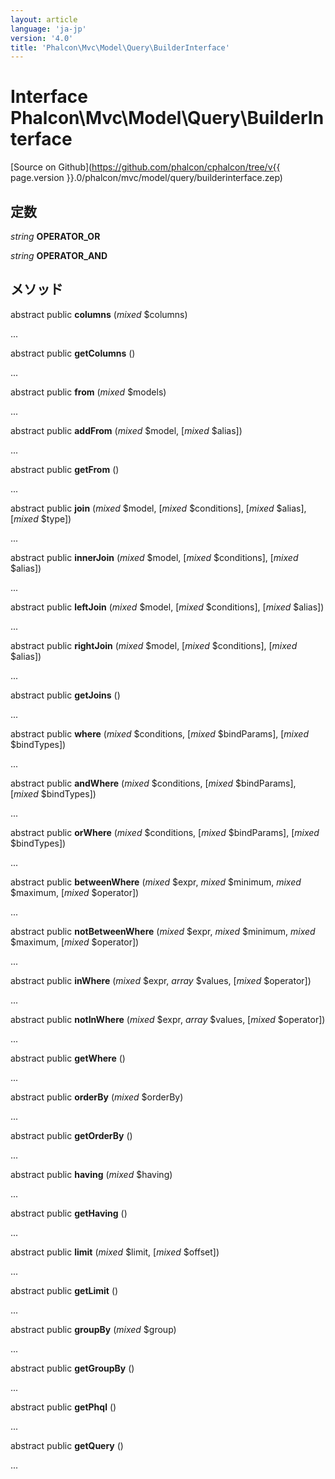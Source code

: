 ```yaml
---
layout: article
language: 'ja-jp'
version: '4.0'
title: 'Phalcon\Mvc\Model\Query\BuilderInterface'
---
```

# Interface **Phalcon\Mvc\Model\Query\BuilderInterface**

[Source on Github](https://github.com/phalcon/cphalcon/tree/v{{ page.version }}.0/phalcon/mvc/model/query/builderinterface.zep)

## 定数

*string* **OPERATOR_OR**

*string* **OPERATOR_AND**

## メソッド

abstract public **columns** (*mixed* $columns)

...

abstract public **getColumns** ()

...

abstract public **from** (*mixed* $models)

...

abstract public **addFrom** (*mixed* $model, [*mixed* $alias])

...

abstract public **getFrom** ()

...

abstract public **join** (*mixed* $model, [*mixed* $conditions], [*mixed* $alias], [*mixed* $type])

...

abstract public **innerJoin** (*mixed* $model, [*mixed* $conditions], [*mixed* $alias])

...

abstract public **leftJoin** (*mixed* $model, [*mixed* $conditions], [*mixed* $alias])

...

abstract public **rightJoin** (*mixed* $model, [*mixed* $conditions], [*mixed* $alias])

...

abstract public **getJoins** ()

...

abstract public **where** (*mixed* $conditions, [*mixed* $bindParams], [*mixed* $bindTypes])

...

abstract public **andWhere** (*mixed* $conditions, [*mixed* $bindParams], [*mixed* $bindTypes])

...

abstract public **orWhere** (*mixed* $conditions, [*mixed* $bindParams], [*mixed* $bindTypes])

...

abstract public **betweenWhere** (*mixed* $expr, *mixed* $minimum, *mixed* $maximum, [*mixed* $operator])

...

abstract public **notBetweenWhere** (*mixed* $expr, *mixed* $minimum, *mixed* $maximum, [*mixed* $operator])

...

abstract public **inWhere** (*mixed* $expr, *array* $values, [*mixed* $operator])

...

abstract public **notInWhere** (*mixed* $expr, *array* $values, [*mixed* $operator])

...

abstract public **getWhere** ()

...

abstract public **orderBy** (*mixed* $orderBy)

...

abstract public **getOrderBy** ()

...

abstract public **having** (*mixed* $having)

...

abstract public **getHaving** ()

...

abstract public **limit** (*mixed* $limit, [*mixed* $offset])

...

abstract public **getLimit** ()

...

abstract public **groupBy** (*mixed* $group)

...

abstract public **getGroupBy** ()

...

abstract public **getPhql** ()

...

abstract public **getQuery** ()

...
